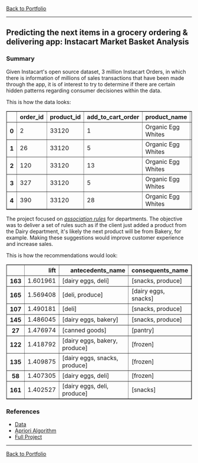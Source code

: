 [Back to Portfolio](index)

---
## **Predicting the next items in a grocery ordering & delivering app: Instacart Market Basket Analysis**

### Summary

Given Instacart's open source dataset, 3 million Instacart Orders, in which there is information of millions of sales transactions that have been made through the app, it is of interest to try to determine if there are certain hidden patterns regarding consumer decisiones within the data.

This is how the data looks:




<div>
<table border="1" class="dataframe">
  <thead>
    <tr style="text-align: right;">
      <th></th>
      <th>order_id</th>
      <th>product_id</th>
      <th>add_to_cart_order</th>
      <th>product_name</th>
      <th>aisle_id</th>
      <th>department_id</th>
    </tr>
  </thead>
  <tbody>
    <tr>
      <th>0</th>
      <td>2</td>
      <td>33120</td>
      <td>1</td>
      <td>Organic Egg Whites</td>
      <td>86</td>
      <td>16</td>
    </tr>
    <tr>
      <th>1</th>
      <td>26</td>
      <td>33120</td>
      <td>5</td>
      <td>Organic Egg Whites</td>
      <td>86</td>
      <td>16</td>
    </tr>
    <tr>
      <th>2</th>
      <td>120</td>
      <td>33120</td>
      <td>13</td>
      <td>Organic Egg Whites</td>
      <td>86</td>
      <td>16</td>
    </tr>
    <tr>
      <th>3</th>
      <td>327</td>
      <td>33120</td>
      <td>5</td>
      <td>Organic Egg Whites</td>
      <td>86</td>
      <td>16</td>
    </tr>
    <tr>
      <th>4</th>
      <td>390</td>
      <td>33120</td>
      <td>28</td>
      <td>Organic Egg Whites</td>
      <td>86</td>
      <td>16</td>
    </tr>
  </tbody>
</table>
</div>



The project focused on <u>*association rules*</u> for departments. The objective was to deliver a set of rules such as if the client just added a product from the Dairy department, it's likely the next product will be from Bakery, for example. Making these suggestions would improve customer experience and increase sales.

This is how the recommendations would look:




<div>
<table border="1" class="dataframe">
  <thead>
    <tr style="text-align: right;">
      <th></th>
      <th>lift</th>
      <th>antecedents_name</th>
      <th>consequents_name</th>
    </tr>
  </thead>
  <tbody>
    <tr>
      <th>163</th>
      <td>1.601961</td>
      <td>[dairy eggs, deli]</td>
      <td>[snacks, produce]</td>
    </tr>
    <tr>
      <th>165</th>
      <td>1.569408</td>
      <td>[deli, produce]</td>
      <td>[dairy eggs, snacks]</td>
    </tr>
    <tr>
      <th>107</th>
      <td>1.490181</td>
      <td>[deli]</td>
      <td>[snacks, produce]</td>
    </tr>
    <tr>
      <th>145</th>
      <td>1.486045</td>
      <td>[dairy eggs, bakery]</td>
      <td>[snacks, produce]</td>
    </tr>
    <tr>
      <th>27</th>
      <td>1.476974</td>
      <td>[canned goods]</td>
      <td>[pantry]</td>
    </tr>
    <tr>
      <th>122</th>
      <td>1.418792</td>
      <td>[dairy eggs, bakery, produce]</td>
      <td>[frozen]</td>
    </tr>
    <tr>
      <th>135</th>
      <td>1.409875</td>
      <td>[dairy eggs, snacks, produce]</td>
      <td>[frozen]</td>
    </tr>
    <tr>
      <th>58</th>
      <td>1.407305</td>
      <td>[dairy eggs, deli]</td>
      <td>[frozen]</td>
    </tr>
    <tr>
      <th>161</th>
      <td>1.402527</td>
      <td>[dairy eggs, deli, produce]</td>
      <td>[snacks]</td>
    </tr>
  </tbody>
</table>
</div>



### References

* [Data](https://www.kaggle.com/competitions/instacart-market-basket-analysis/data)
* [Apriori Algorithm](https://www.vldb.org/conf/1994/P487.PDF)
* [Full Project](https://github.com/roberto-andrade22/instacart_basket)

---

[Back to Portfolio](index)
